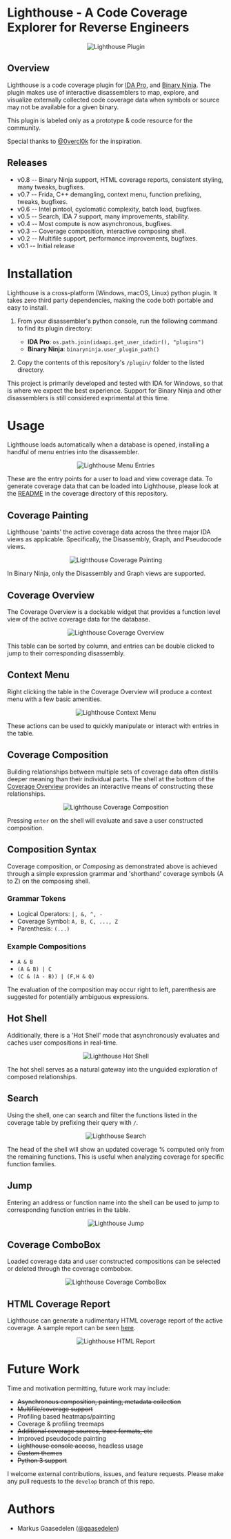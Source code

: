 # Lighthouse - A Code Coverage Explorer for Reverse Engineers
<p align="center">
<img alt="Lighthouse Plugin" src="screenshots/overview.gif"/>
</p>

## Overview

Lighthouse is a code coverage plugin for [IDA Pro](https://www.hex-rays.com/products/ida/), and [Binary Ninja](https://binary.ninja/). The plugin makes use of interactive disassemblers to map, explore, and visualize externally collected code coverage data when symbols or source may not be available for a given binary.

This plugin is labeled only as a prototype & code resource for the community. 

Special thanks to [@0vercl0k](https://twitter.com/0vercl0k) for the inspiration.

## Releases

* v0.8 -- Binary Ninja support, HTML coverage reports, consistent styling, many tweaks, bugfixes.
* v0.7 -- Frida, C++ demangling, context menu, function prefixing, tweaks, bugfixes.
* v0.6 -- Intel pintool, cyclomatic complexity, batch load, bugfixes.
* v0.5 -- Search, IDA 7 support, many improvements, stability.
* v0.4 -- Most compute is now asynchronous, bugfixes.
* v0.3 -- Coverage composition, interactive composing shell.
* v0.2 -- Multifile support, performance improvements, bugfixes.
* v0.1 -- Initial release

# Installation

Lighthouse is a cross-platform (Windows, macOS, Linux) python plugin. It takes zero third party dependencies, making the code both portable and easy to install.

1. From your disassembler's python console, run the following command to find its plugin directory:
   - **IDA Pro**: `os.path.join(idaapi.get_user_idadir(), "plugins")`
   - **Binary Ninja**: `binaryninja.user_plugin_path()`

2. Copy the contents of this repository's `/plugin/` folder to the listed directory.

This project is primarily developed and tested with IDA for Windows, so that is where we expect the best experience. Support for Binary Ninja and other disassemblers is still considered exprimental at this time.

# Usage

Lighthouse loads automatically when a database is opened, installing a handful of menu entries into the disassembler.

<p align="center">
<img alt="Lighthouse Menu Entries" src="screenshots/open.gif"/>
</p>

These are the entry points for a user to load and view coverage data. To generate coverage data that can be loaded into Lighthouse, please look at the [README](https://github.com/gaasedelen/lighthouse/tree/develop/coverage) in the coverage directory of this repository.

## Coverage Painting

Lighthouse 'paints' the active coverage data across the three major IDA views as applicable. Specifically, the Disassembly, Graph, and Pseudocode views.

<p align="center">
<img alt="Lighthouse Coverage Painting" src="screenshots/painting.png"/>
</p>

In Binary Ninja, only the Disassembly and Graph views are supported.

## Coverage Overview

The Coverage Overview is a dockable widget that provides a function level view of the active coverage data for the database.

<p align="center">
<img alt="Lighthouse Coverage Overview" src="screenshots/overview.png"/>
</p>

This table can be sorted by column, and entries can be double clicked to jump to their corresponding disassembly.

## Context Menu

Right clicking the table in the Coverage Overview will produce a context menu with a few basic amenities.

<p align="center">
<img alt="Lighthouse Context Menu" src="screenshots/context_menu.gif"/>
</p>

These actions can be used to quickly manipulate or interact with entries in the table.

## Coverage Composition

Building relationships between multiple sets of coverage data often distills deeper meaning than their individual parts. The shell at the bottom of the [Coverage Overview](#coverage-overview) provides an interactive means of constructing these relationships.

<p align="center">
<img alt="Lighthouse Coverage Composition" src="screenshots/shell.gif"/>
</p>

Pressing `enter` on the shell will evaluate and save a user constructed composition.

## Composition Syntax

Coverage composition, or _Composing_ as demonstrated above is achieved through a simple expression grammar and 'shorthand' coverage symbols (A to Z) on the composing shell. 

### Grammar Tokens
* Logical Operators: `|, &, ^, -`
* Coverage Symbol: `A, B, C, ..., Z`
* Parenthesis: `(...)`

### Example Compositions
* `A & B`
* `(A & B) | C`
* `(C & (A - B)) | (F,H & Q)`

The evaluation of the composition may occur right to left, parenthesis are suggested for potentially ambiguous expressions.

## Hot Shell

Additionally, there is a 'Hot Shell' mode that asynchronously evaluates and caches user compositions in real-time.

<p align="center">
<img alt="Lighthouse Hot Shell" src="screenshots/hot_shell.gif"/>
</p>

The hot shell serves as a natural gateway into the unguided exploration of composed relationships.

## Search

Using the shell, one can search and filter the functions listed in the coverage table by prefixing their query with `/`.

<p align="center">
<img alt="Lighthouse Search" src="screenshots/search.gif"/>
</p>

The head of the shell will show an updated coverage % computed only from the remaining functions. This is useful when analyzing  coverage for specific function families.

## Jump

Entering an address or function name into the shell can be used to jump to corresponding function entries in the table.

<p align="center">
<img alt="Lighthouse Jump" src="screenshots/jump.gif"/>
</p>

## Coverage ComboBox

Loaded coverage data and user constructed compositions can be selected or deleted through the coverage combobox.

<p align="center">
<img alt="Lighthouse Coverage ComboBox" src="screenshots/combobox.gif"/>
</p>

## HTML Coverage Report

Lighthouse can generate a rudimentary HTML coverage report of the active coverage. 
A sample report can be seen [here](https://rawgit.com/gaasedelen/lighthouse/master/testcase/report.html).

<p align="center">
<img alt="Lighthouse HTML Report" src="screenshots/html_report.gif"/>
</p>

# Future Work

Time and motivation permitting, future work may include:

* ~~Asynchronous composition, painting, metadata collection~~
* ~~Multifile/coverage support~~
* Profiling based heatmaps/painting
* Coverage & profiling treemaps
* ~~Additional coverage sources, trace formats, etc~~
* Improved pseudocode painting
* ~~Lighthouse console access~~, headless usage
* ~~Custom themes~~
* ~~Python 3 support~~

I welcome external contributions, issues, and feature requests. Please make any pull requests to the `develop` branch of this repo.

# Authors

* Markus Gaasedelen ([@gaasedelen](https://twitter.com/gaasedelen))
